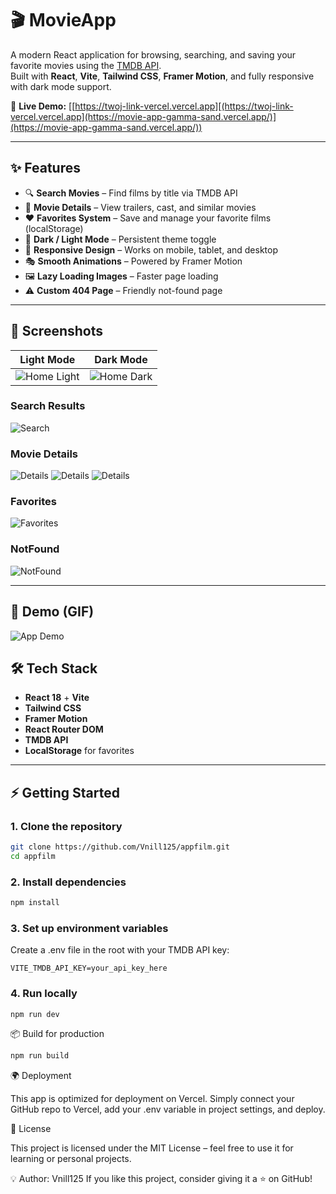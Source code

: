 # 🎬 MovieApp

A modern React application for browsing, searching, and saving your favorite movies using the [TMDB API](https://www.themoviedb.org/).  
Built with **React**, **Vite**, **Tailwind CSS**, **Framer Motion**, and fully responsive with dark mode support.

🚀 **Live Demo:** [[https://twoj-link-vercel.vercel.app][(https://twoj-link-vercel.vercel.app](https://movie-app-gamma-sand.vercel.app/)](https://movie-app-gamma-sand.vercel.app/))

---

## ✨ Features

- 🔍 **Search Movies** – Find films by title via TMDB API
- 📄 **Movie Details** – View trailers, cast, and similar movies
- ❤️ **Favorites System** – Save and manage your favorite films (localStorage)
- 🌙 **Dark / Light Mode** – Persistent theme toggle
- 📱 **Responsive Design** – Works on mobile, tablet, and desktop
- 🎭 **Smooth Animations** – Powered by Framer Motion
- 🖼 **Lazy Loading Images** – Faster page loading
- ⚠ **Custom 404 Page** – Friendly not-found page

---

## 📸 Screenshots

| Light Mode | Dark Mode |
|------------|-----------|
| ![Home Light](./screenshots/home-light.png) | ![Home Dark](./screenshots/home-dark.png) |

### Search Results
![Search](./screenshots/search.png)

### Movie Details
![Details](./screenshots/details1.png)
![Details](./screenshots/details2.png)
![Details](./screenshots/details3.png)

### Favorites
![Favorites](./screenshots/favorites.png)

### NotFound
![NotFound](./screenshots/404.png)

---

## 🎥 Demo (GIF)
![App Demo](./screenshots/demo.gif)

## 🛠 Tech Stack

- **React 18** + **Vite**
- **Tailwind CSS**
- **Framer Motion**
- **React Router DOM**
- **TMDB API**
- **LocalStorage** for favorites

---

## ⚡ Getting Started

### 1. Clone the repository
```bash
git clone https://github.com/Vnill125/appfilm.git
cd appfilm
```

### 2. Install dependencies
```bash
npm install
```

### 3. Set up environment variables
Create a .env file in the root with your TMDB API key:
```env
VITE_TMDB_API_KEY=your_api_key_here
```

### 4. Run locally
```bash
npm run dev
```


📦 Build for production
```bash
npm run build
```

🌍 Deployment

This app is optimized for deployment on Vercel.
Simply connect your GitHub repo to Vercel, add your .env variable in project settings, and deploy.

📄 License

This project is licensed under the MIT License – feel free to use it for learning or personal projects.

💡 Author: Vnill125
If you like this project, consider giving it a ⭐ on GitHub!
